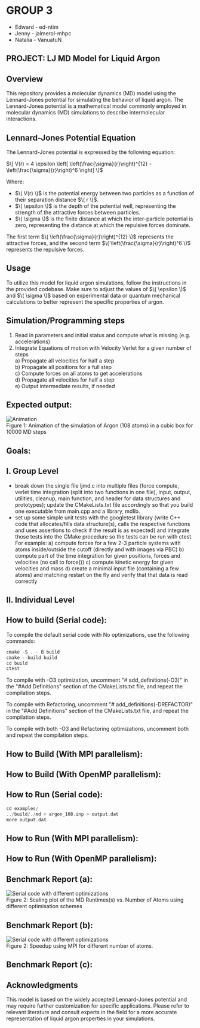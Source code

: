 # GROUP 3
- Edward  -  ed-ntim
- Jenny   -  jalmerol-mhpc
- Natalia -  VanuatuN 

## PROJECT:  LJ MD Model for Liquid Argon

## Overview

This repository provides a molecular dynamics (MD) model using the Lennard-Jones potential 
for simulating the behavior of liquid argon. The Lennard-Jones potential is a mathematical 
model commonly employed in molecular dynamics (MD) simulations to describe intermolecular interactions.

## Lennard-Jones Potential Equation

The Lennard-Jones potential is expressed by the following equation:

$\[ V(r) = 4 \epsilon \left[ \left(\frac{\sigma}{r}\right)^{12} - \left(\frac{\sigma}{r}\right)^6 \right] \]$


Where:
- $\( V(r) \)$ is the potential energy between two particles as a function of their separation distance $\( r \)$.
- $\( \epsilon \)$ is the depth of the potential well, representing the strength of the attractive forces between particles.
- $\( \sigma \)$ is the finite distance at which the inter-particle potential is zero, representing the distance at which 
the repulsive forces dominate.

The first term $\( \left(\frac{\sigma}{r}\right)^{12} \)$ represents the attractive forces, 
and the second term $\( \left(\frac{\sigma}{r}\right)^6 \)$ represents the repulsive forces.

## Usage

To utilize this model for liquid argon simulations, follow the instructions in the provided codebase. 
Make sure to adjust the values of $\( \epsilon \)$ and $\( \sigma \)$ based on experimental data or 
quantum mechanical calculations to better represent the specific properties of argon.


## Simulation/Programming steps
1. Read in parameters and initial status and compute what is missing (e.g. accelerations) <br>
2. Integrate Equations of motion with Velocity Verlet for a given number of steps <br>
a) Propagate all velocities for half a step <br>
b) Propagate all positions for a full step <br>
c) Compute forces on all atoms to get accelerations <br>
d) Propagate all velocities for half a step <br>
e) Output intermediate results, if needed <br> 

## Expected output:
![Animation](ljmd.gif)\
Figure 1: Animation of the simulation of Argon (108 atoms) in a cubic box for 10000 MD steps

## Goals:

## I. Group Level

- break down the single file ljmd.c into multiple files (force compute, verlet time integration (split
into two functions in one file), input, output, utilities, cleanup, main function, and header for data
structures and prototypes); update the CMakeLists.txt file accordingly so that you build one
executable from main.cpp and a library, mdlib.
- set up some simple unit tests with the googletest library (write C++ code that allocates/fills
data structure(s), calls the respective functions and uses assertions to check if the result is as
expected) and integrate those tests into the CMake procedure so the tests can be run with ctest.
For example:
a) compute forces for a few 2-3 particle systems with atoms inside/outside the cutoff (directly
and with images via PBC)
b) compute part of the time integration for given positions, forces and velocities (no call to
force())
c) compute kinetic energy for given velocities and mass
d) create a minimal input file (containing a few atoms) and matching restart on the fly and verify
that that data is read correctly

## II. Individual Level

## How to build (Serial code):

To compile the default serial code with No optimizations, use the following commands:
```C
cmake -S . - B build
cmake --build build
cd build
ctest
```
To compile with -O3 optimization, uncomment "# add_definitions(-O3)" in the 
"#Add Definitions" section of the CMakeLists.txt file, and repeat the compilation steps.

To compile with Refactoring, uncomment "# add_definitions(-DREFACTOR)"
in the "#Add Definitions" section of the CMakeLists.txt file, and repeat the compilation steps.

To compile with both -O3 and  Refactoring optimizations, uncomment both 
and repeat the compilation steps. 

## How to Build (With MPI parallelism):

## How to Build (With OpenMP parallelism):

## How to Run (Serial code):
```C
cd examples/
../build/./md < argon_108.inp > output.dat
more output.dat       
```
## How to Run (With MPI parallelism):

## How to Run (With OpenMP parallelism):

## Benchmark Report (a):

![Serial code with different optimizations](md_serial-1.png)<br>
Figure 2: Scaling plot of the MD Runtimes(s) vs. Number of Atoms using different optimisation schemes 

## Benchmark Report (b):

![Serial code with different optimizations](mpi_speedup_plot.png)<br>
Figure 2: Speedup using MPI for different number of atoms.
## Benchmark Report (c):

## Acknowledgments

This model is based on the widely accepted Lennard-Jones potential and may require further customization for specific applications. Please refer to relevant literature and consult experts in the field for a more accurate representation of liquid argon properties in your simulations.